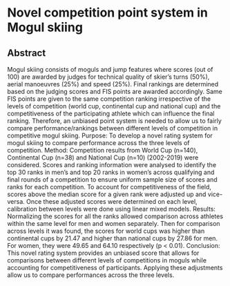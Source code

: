# Novel competition point system in Mogul skiing

## Abstract

Mogul skiing consists of moguls and jump features where scores (out of 100) are awarded by judges for technical quality of skier’s turns (50%), aerial manoeuvres (25%) and speed (25%). Final rankings are determined based on the judging scores and FIS points are awarded accordingly. Same FIS points are given to the same competition ranking irrespective of the levels of competition (world cup, continental cup and national cup) and the competitiveness of the participating athlete which can influence the final ranking. Therefore, an unbiased point system is needed to allow us to fairly compare performance/rankings between different levels of competition in competitive mogul skiing. Purpose: To develop a novel rating system for mogul skiing to compare performance across the three levels of competition. Method: Competition results from World Cup (n=140), Continental Cup (n=38) and National Cup (n=10) (2002-2019) were considered. Scores and ranking information were analysed to identify the top 30 ranks in men’s and top 20 ranks in women’s across qualifying and final rounds of a competition to ensure uniform sample size of scores and ranks for each competition. To account for competitiveness of the field, scores above the median score for a given rank were adjusted up and vice-versa. Once these adjusted scores were determined on each level, calibration between levels were done using linear mixed models. Results: Normalizing the scores for all the ranks allowed comparison across athletes within the same level for men and women separately. Then for comparison across levels it was found, the scores for world cups was higher than continental cups by 21.47 and higher than national cups by 27.86 for men. For women, they were 49.65 and 64.10 respectively (p < 0.01). Conclusion: This novel rating system provides an unbiased score that allows for comparisons between different levels of competitions in moguls while accounting for competitiveness of participants. Applying these adjustments allow us to compare performances across the three levels.
